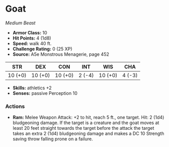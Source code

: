 # Goat

*Medium* *Beast*

- **Armor Class:** 10
- **Hit Points:** 4 (1d8)
- **Speed:** walk 40 ft.
- **Challenge Rating:** 0 (25 XP)
- **Source:** A5e Monstrous Menagerie, page 452

| STR | DEX | CON | INT | WIS | CHA |
| --- | --- | --- | --- | --- | --- |
| 10 (+0) | 10 (+0) | 10 (+0) | 2 (-4) | 10 (+0) | 4 (-3) |

- **Skills:** athletics +2
- **Senses:** passive Perception 10

### Actions

- **Ram:** Melee Weapon Attack: +2 to hit, reach 5 ft., one target. Hit: 2 (1d4) bludgeoning damage. If the target is a creature and the goat moves at least 20 feet straight towards the target before the attack  the target takes an extra 2 (1d4) bludgeoning damage and makes a DC 10 Strength saving throw  falling prone on a failure.


